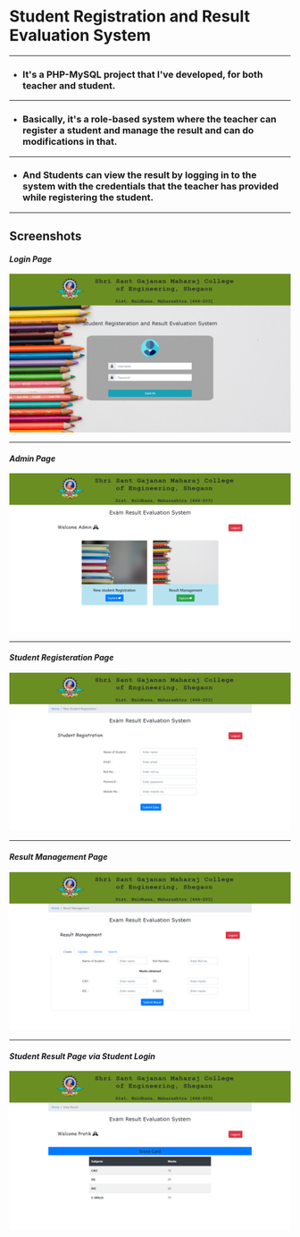 # Student Registration and Result Evaluation System

---

- ### It's a PHP-MySQL project that I've developed, for both teacher and student.

---

- ### Basically, it's a role-based system where the teacher can register a student and manage the result and can do modifications in that.

---

- ### And Students can view the result by logging in to the system with the credentials that the teacher has provided while registering the student.

---

## Screenshots

#### _Login Page_

![](img/sre1.png)

---

#### _Admin Page_

![](img/sre2.png)

---

#### _Student Registeration Page_

![](img/sre3.png)

---

#### _Result Management Page_

![](img/sre4.png)

---

#### _Student Result Page via Student Login_

![](img/sre5.png)
